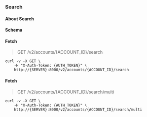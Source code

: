### Search

#### About Search

#### Schema



#### Fetch

> GET /v2/accounts/{ACCOUNT_ID}/search

```curl
curl -v -X GET \
    -H "X-Auth-Token: {AUTH_TOKEN}" \
    http://{SERVER}:8000/v2/accounts/{ACCOUNT_ID}/search
```

#### Fetch

> GET /v2/accounts/{ACCOUNT_ID}/search/multi

```curl
curl -v -X GET \
    -H "X-Auth-Token: {AUTH_TOKEN}" \
    http://{SERVER}:8000/v2/accounts/{ACCOUNT_ID}/search/multi
```

